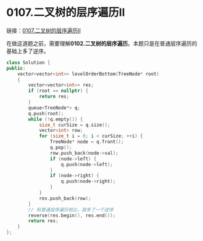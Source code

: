 # 0107.二叉树的层序遍历II

链接：[0107.二叉树的层序遍历II](https://leetcode.cn/problems/binary-tree-level-order-traversal-ii/)

在做这道题之前，需要理解**0102.二叉树的层序遍历**。本题只是在普通层序遍历的基础上多了逆序。

```c++
class Solution {
public:
    vector<vector<int>> levelOrderBottom(TreeNode* root)
    {
        vector<vector<int>> res;
        if (root == nullptr) {
            return res;
        }
        queue<TreeNode*> q;
        q.push(root);
        while (!q.empty()) {
            size_t curSize = q.size();
            vector<int> row;
            for (size_t i = 0; i < curSize; ++i) {
                TreeNode* node = q.front();
                q.pop();
                row.push_back(node->val);
                if (node->left) {
                    q.push(node->left);
                }
                if (node->right) {
                    q.push(node->right);
                }
            }
            res.push_back(row);
        }
        // 和普通层序遍历相比，就多了一个逆序
        reverse(res.begin(), res.end());
        return res;
    }
};

```
